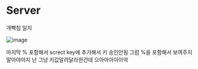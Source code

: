 # Server
개빡침 일지

![image](https://github.com/Journey-Together/Server/assets/92644651/1c88616d-8bd6-4778-8e30-f521fe74a727)

마지막 % 포함해서 screct key에 추가해서 키 승인안됨
그럼 %을 포함해서 보여주지말아야아지 난 그냥 키값알려달라한건데 으아아아아아악
